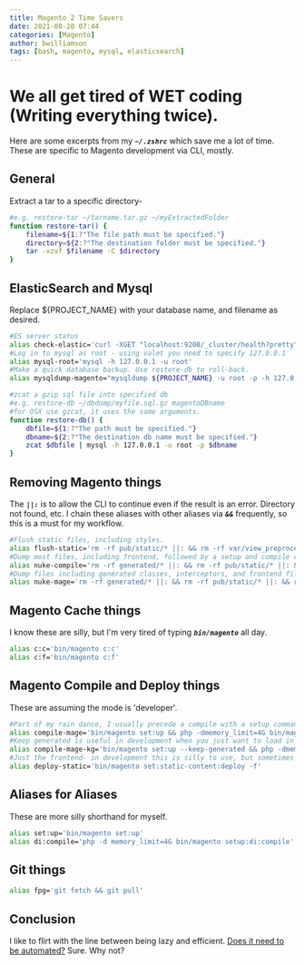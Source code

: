 ```yaml
---
title: Magento 2 Time Savers
date: 2021-08-20 07:44
categories: [Magento]
author: bwilliamson
tags: [bash, magento, mysql, elasticsearch]
---
```


# We all get tired of WET coding (Writing everything twice).

Here are some excerpts from my ***`~/.zshrc`*** which save me a lot of time.
These are specific to Magento development via CLI, mostly.

## General

Extract a tar to a specific directory-
```bash
#e.g. restore-tar ~/tarname.tar.gz ~/myExtractedFolder
function restore-tar() {
    filename=${1:?"The file path must be specified."}
    directory=${2:?"The destination folder must be specified."}
    tar -xzvf $filename -C $directory
}
```

## ElasticSearch and Mysql

Replace ${PROJECT_NAME} with your database name, and filename as desired.
```bash
#ES server status
alias check-elastic='curl -XGET "localhost:9200/_cluster/health?pretty"'
#Log in to mysql as root - using valet you need to specify 127.0.0.1
alias mysql-root='mysql -h 127.0.0.1 -u root'
#Make a quick database backup. Use restore-db to roll-back.
alias mysqldump-magento="mysqldump ${PROJECT_NAME} -u root -p -h 127.0.0.1 | gzip > ~/dbdump/${PROJECT_NAME}_$(date "+%Y-%m-%d_%H%M").sql.gz"

#zcat a gzip sql file into specified db
#e.g. restore-db ~/dbdump/myfile.sql.gz magentoDBname
#for OSX use gzcat, it uses the same arguments.
function restore-db() {
    dbfile=${1:?"The path must be specified."}
    dbname=${2:?"The destination db name must be specified."}
    zcat $dbfile | mysql -h 127.0.0.1 -u root -p $dbname
}
```

## Removing Magento things
The ***`||:`*** is to allow the CLI to continue even if the result is an error. Directory not found, etc. I chain these aliases with other aliases via ***`&&`*** frequently, so this is a must for my workflow.
```bash
#Flush static files, including styles.
alias flush-static='rm -rf pub/static/* ||: && rm -rf var/view_preprocessed/* ||: && rm -rf var/cache/* ||: && rm -rf var/page_cache/* ||:'
#Dump most files, including frontend, followed by a setup and compile command. This is what I call 'the rain dance'
alias nuke-compile='rm -rf generated/* ||: && rm -rf pub/static/* ||: && rm -rf var/view_preprocessed/* ||: && rm -rf var/cache/* ||: && rm -rf var/page_cache/* ||: && bin/magento set:up && php -dmemory_limit=4G bin/magento setup:di:compile && bin/magento c:c'
#Dump files including generated classes, interceptors, and frontend files.
alias nuke-mage='rm -rf generated/* ||: && rm -rf pub/static/* ||: && rm -rf var/view_preprocessed/* ||: && rm -rf var/page_cache/* ||: && rm -rf var/cache/* ||:'
```

## Magento Cache things
I know these are silly, but I'm very tired of typing ***`bin/magento`*** all day.
```bash
alias c:c='bin/magento c:c'
alias c:f='bin/magento c:f'
```

## Magento Compile and Deploy things
These are assuming the mode is 'developer'.
```bash
#Part of my rain dance, I usually precede a compile with a setup command. Not always necessary though.
alias compile-mage='bin/magento set:up && php -dmemory_limit=4G bin/magento setup:di:compile && bin/magento c:c'
#Keep generated is useful in development when you just want to load in your new module.
alias compile-mage-kg='bin/magento set:up --keep-generated && php -dmemory_limit=4G bin/magento setup:di:compile && bin/magento set:static-content:deploy -f && bin/magento c:c'
#Just the frontend- in development this is silly to use, but sometimes you want to see if there's a LESS compilation issue.
alias deploy-static='bin/magento set:static-content:deploy -f'
```

## Aliases for Aliases
These are more silly shorthand for myself.
```bash
alias set:up='bin/magento set:up'
alias di:compile='php -d memory_limit=4G bin/magento setup:di:compile'
```

## Git things
```bash
alias fpg='git fetch && git pull'
```

## Conclusion

I like to flirt with the line between being lazy and efficient. [Does it need to be automated?](https://xkcd.com/1205/) Sure. Why not?
